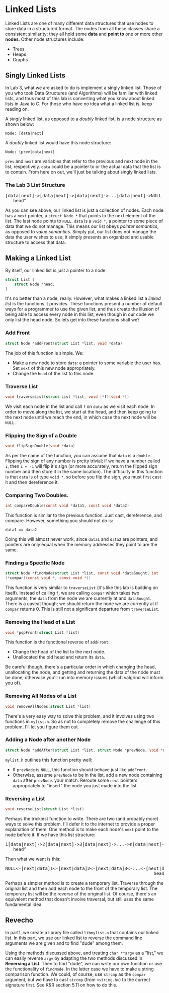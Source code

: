 Linked Lists
============
Linked Lists are one of many different data structures that use nodes to
store data in a structured format. The nodes from all these classes share
a consistent similarity: they all hold some **data** and **point to** one
or more other **nodes**. Other node structures include:

-   Trees
-   Heaps
-   Graphs

Singly Linked Lists
-------------------
In Lab 3, what we are asked to do is implement a singly linked list. Those of
you who took Data Structures (and Algorithms) will be familiar with
linked lists, and thus most of this lab is converting what you know about
linked lists in Java to C. For those who have no idea what a linked list
is, keep reading on.

A *singly* linked list, as opposed to a *doubly* linked list, is a node
structure as shown below:

`Node: [data|next]`

A *doubly* linked list would have this node structure:

`Node: [prev|data|next]`

`prev` and `next` are variables that refer to the previous and next node in
the list, respectively. `data` could be a pointer to or the actual data
that the list is to contain. From here on out, we'll just be talking
about singly linked lists.

### The Lab 3 List Structure

<pre>
[data|next]-&gt;[data|next]-&gt;[data|next]-&gt;...[data|next]-&gt;NULL
   head^
</pre>

As you can see above, our linked list is just a collection of nodes. Each
node has a `next` pointer, a `struct Node *` that points to the next
element of the list. The last node points to `NULL`. `data` is a `void
*`, a pointer to some piece of data that we do not manage. This means our
list obeys _pointer semantics_, as opposed to _value semantics_. Simply
put, our list does not manage the data the user wishes to use; it simply
presents an organized and usable structure to access that data.

Making a Linked List
--------------------
By itself, our linked list is just a pointer to a node:

```c
struct List {
    struct Node *head;
}
```

It's no better than a node, really. However, what makes a linked list a
*linked list* is the functions it provides. These functions present a
number of default ways for a programmer to use the given list, and thus
create the illusion of being able to access every node in this list, even
though in our code we only list the head node.
So lets get into these functions shall we?

### Add Front

```c
struct Node *addFront(struct List *list, void *data)
```

The job of this function is simple. We:

- Make a new node to store `data`: a pointer to some variable the user has.
Set `next` of this new node appropriately.
- Change the `head` of the list to this node.

### Traverse List

```c
void traverseList(struct List *list, void (*f)(void *))
```

We visit each node in the list and call `f` on `data` as we visit each node.
In order to move along the list, we start at the head, and then keep
going to the next node until we reach the end, in which case the next
node will be `NULL`.

### Flipping the Sign of a Double

```c
void flipSignDouble(void *data)
```

As per the name of the function, you can assume that `data` is a `double`.
Flipping the sign of any number is pretty trivial; if we have a number
called `i`, then `i = -i` will flip it's sign (or more accurately, return
the flipped sign number and then store it in the same location). The
difficulty in this function is that `data` is of type `void *`, so before
you flip the sign, you must first cast it and then dereference it.

### Comparing Two Doubles.

```c
int compareDouble(const void *data1, const void *data2)
```

This function is similar to the previous function. Just cast, dereference,
and compare. However, something you should not do is:

`data1 == data2`

Doing this will almost never work, since `data1` and `data2` are pointers,
and pointers are only equal when the memory addresses they point to are
the same.

### Finding a Specific Node

```c
struct Node *findNode(struct List *list, const void *dataSought, int
(*compar)(const void *, const void *))
```

This function is very similar to `traverseList` (it's like this lab is
building on itself). Instead of calling `f`, we are calling `compar`
which takes two arguments, the `data` from the node we are currently at
and `dataSought`. There is a caveat though; we should return the node we
are currently at if `compar` returns 0. This is still not a significant
departure from `traverseList`.

### Removing the Head of a List

```c
void *popFront(struct List *list)
```

This function is the functional reverse of `addFront`:

- Change the head of the list to the next node.
- Unallocated the old head and return its `data`.

Be careful though, there's a particular order in which changing the head,
unallocating the node, and getting and returning the data of the node
must be done, otherwise you'll run into memory issues (which valgrind
will inform you of).

### Removing All Nodes of a List

```c
void removeAllNodes(struct List *list)
```

There's a very easy way to solve this problem, and it involves using two
functions in `mylist.h`. So as not to completely remove the challenge of
this problem, I'll let you figure them out.

### Adding a Node after another Node

```c
struct Node *addAfter(struct List *list, struct Node *prevNode, void *data)
```

`mylist.h` outlines this function pretty well:

- If `prevNode` is `NULL`, this function should behave just like `addFront`.
- Otherwise, assume `prevNode` to be in the list, add a new node containing
`data` after `prevNode`.
your match.
    Reroute some `next` pointers appropriately to "insert" the node
you just made into the list.

### Reversing a List

```c
void reverseList(struct List *list)
```

Perhaps the trickiest function to write. There are two (and probably more)
ways to solve this problem. I'll defer it to the internet to provide a
proper explanation of them. One method is to make each node's `next`
point to the node before it. If we have this list structure:

<pre>
1[data|next]-&gt;2[data|next]-&gt;3[data|next]-&gt;...-&gt;n[data|next]-&gt;NULL
   head^
</pre>

Then what we want is this:

<pre>
NULL&lt;-[next|data]1&lt;-[next|data]2&lt;-[next|data]3&lt;-...&lt;-[next|data]n
                                                        head^
</pre>

Perhaps a simpler method is to create a temporary list. Traverse through the
original list and then add each node to the front of the temporary list.
The temporary list will be the reverse of the original list. Of course,
there's an equivalent method that doesn't involve traversal, but still
uses the same fundamental idea.

Revecho
-------
In part1, we create a library file called `libmylist.a` that contains our
linked list. In this part, we use our linked list to reverse the command
line arguments we are given and to find "dude" among them.

Using the methods discussed above, and treating `char **argv` as a "list," we
can easily reverse `argv` by adapting the two methods discussed in
**Reversing a List**. Then to find "dude", we can write our own function
or use the functionality of `findNode`. In the latter case we have to
make a string comparison function. We could, of course, use `strcmp` as
the `compar` argument, but we have to cast `strcmp` (from `<string.h>`)
to the correct signature first. See K&R section 5.11 on how to do this.
